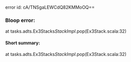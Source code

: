 error id: cA/TNSgaLEWCdQ82KMMoOQ==
### Bloop error:

at tasks.adts.Ex3Stacks$StackImpl$.pop(Ex3Stack.scala:32)
#### Short summary: 

at tasks.adts.Ex3Stacks$StackImpl$.pop(Ex3Stack.scala:32)